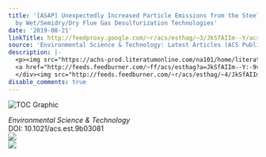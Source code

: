 ```yaml
---
title: '[ASAP] Unexpectedly Increased Particle Emissions from the Steel Industry Determined
  by Wet/Semidry/Dry Flue Gas Desulfurization Technologies'
date: '2019-08-21'
linkTitle: http://feedproxy.google.com/~r/acs/esthag/~3/JkSfAIIm--Y/acs.est.9b03081
source: 'Environmental Science & Technology: Latest Articles (ACS Publications)'
description: |-
  <p><img src="https://achs-prod.literatumonline.com/na101/home/literatum/publisher/achs/journals/content/esthag/0/esthag.ahead-of-print/acs.est.9b03081/20190820/images/medium/es9b03081_0006.gif" alt="TOC Graphic"/></p><div><cite>Environmental Science & Technology</cite></div><div>DOI: 10.1021/acs.est.9b03081</div><div class="feedflare">
  <a href="http://feeds.feedburner.com/~ff/acs/esthag?a=JkSfAIIm--Y:-9vdvCgM4aU:yIl2AUoC8zA"><img src="http://feeds.feedburner.com/~ff/acs/esthag?d=yIl2AUoC8zA" border="0"></img></a>
  </div><img src="http://feeds.feedburner.com/~r/acs/esthag/~4/JkSfAIIm--Y" ...
disable_comments: true
---
```

<p><img src="https://achs-prod.literatumonline.com/na101/home/literatum/publisher/achs/journals/content/esthag/0/esthag.ahead-of-print/acs.est.9b03081/20190820/images/medium/es9b03081_0006.gif" alt="TOC Graphic"/></p><div><cite>Environmental Science & Technology</cite></div><div>DOI: 10.1021/acs.est.9b03081</div><div class="feedflare">
<a href="http://feeds.feedburner.com/~ff/acs/esthag?a=JkSfAIIm--Y:-9vdvCgM4aU:yIl2AUoC8zA"><img src="http://feeds.feedburner.com/~ff/acs/esthag?d=yIl2AUoC8zA" border="0"></img></a>
</div><img src="http://feeds.feedburner.com/~r/acs/esthag/~4/JkSfAIIm--Y" ...